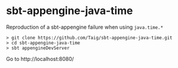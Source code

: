# sbt-appengine-java-time

Reproduction of a sbt-appengine failure when using `java.time.*`

```
> git clone https://github.com/Taig/sbt-appengine-java-time.git
> cd sbt-appengine-java-time
> sbt appengineDevServer
```

Go to http://localhost:8080/